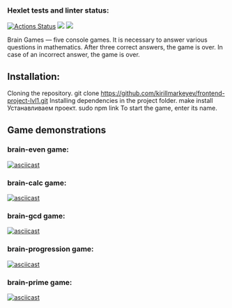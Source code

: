 ### Hexlet tests and linter status:
[![Actions Status](https://github.com/Olvenn/frontend-project-lvl1/workflows/hexlet-check/badge.svg)](https://github.com/Olvenn/frontend-project-lvl1/actions)
<a href="https://codeclimate.com/github/Olvenn/frontend-project-lvl1/maintainability"><img src="https://api.codeclimate.com/v1/badges/52965ee60d6f622078b6/maintainability" /></a>
<a href="https://codeclimate.com/github/Olvenn/frontend-project-lvl1/test_coverage"><img src="https://api.codeclimate.com/v1/badges/52965ee60d6f622078b6/test_coverage" /></a>

Brain Games — five console games. It is necessary to answer various questions in mathematics. After three correct answers, the game is over. In case of an incorrect answer, the game is over.

## Installation:
Cloning the repository.
   git clone https://github.com/kirillmarkeyev/frontend-project-lvl1.git
Installing dependencies in the project folder.
   make install
Устанавливаем проект.
   sudo npm link
To start the game, enter its name.

## Game demonstrations

### brain-even game:
[![asciicast](https://asciinema.org/a/ZRRetVPNIlNQGrmCfjR14xtc7.png)](https://asciinema.org/a/ZRRetVPNIlNQGrmCfjR14xtc7)

### brain-calc game:
[![asciicast](https://asciinema.org/a/A7q4j836L0j0uTptN8JDO1Jvi.png)](https://asciinema.org/a/A7q4j836L0j0uTptN8JDO1Jvi)

### brain-gcd game:
[![asciicast](https://asciinema.org/a/Y8z9sWRxrjLt9qcr1Tiz8L6De.png)](https://asciinema.org/a/Y8z9sWRxrjLt9qcr1Tiz8L6De)

### brain-progression game:
[![asciicast](https://asciinema.org/a/qG1Ng70QTX4GtpQYxkmzho73a.png)](https://asciinema.org/a/qG1Ng70QTX4GtpQYxkmzho73a)

### brain-prime game:
[![asciicast](https://asciinema.org/a/sSsB47mkjrgcTIIke9LTPASai.png)](https://asciinema.org/a/sSsB47mkjrgcTIIke9LTPASai)
